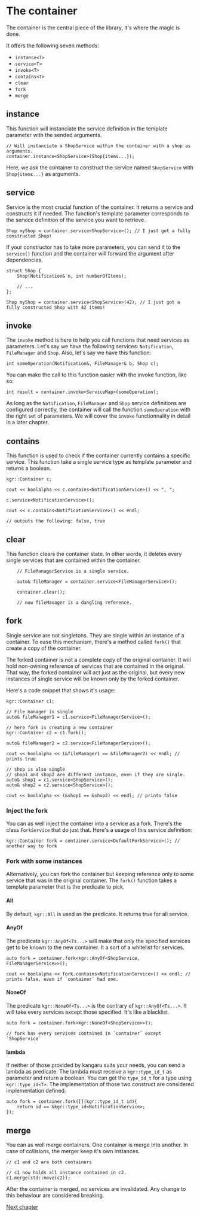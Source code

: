 The container
=============

The container is the central piece of the library, it's where the magic is done.

It offers the following seven methods:

 * `instance<T>`
 * `service<T>`
 * `invoke<T>`
 * `contains<T>`
 * `clear`
 * `fork`
 * `merge`

## instance
This function will instanciate the service definition in the template parameter with the sended arguments.

    // Will instanciate a ShopService within the container with a shop as arguments.
    container.instance<ShopService>(Shop{items...});

Here, we ask the container to construct the service named `ShopService` with `Shop{items...}` as arguments.

## service
Service is the most crucial function of the container. It returns a service and constructs it if needed.
The function's template parameter corresponds to the service definition of the service you want to retrieve.

    Shop myShop = container.service<ShopService>(); // I just got a fully constructed Shop!
        
If your constructor has to take more parameters, you can send it to the `service()` function and the container will forward the argument after dependencies.

    struct Shop {
        Shop(Notification& n, int numberOfItems);
        
        // ...
    };
    
    Shop myShop = container.service<ShopService>(42); // I just got a fully constructed Shop with 42 items!

## invoke
The `invoke` method is here to help you call functions that need services as parameters.
Let's say we have the following services: `Notification`, `FileManager` and `Shop`.
Also, let's say we have this function:

    int someOperation(Notification&, FileManager& b, Shop c);

You can make the call to this function easier with the invoke function, like so:

    int result = container.invoke<ServiceMap>(someOperation);

As long as the `Notification`, `FileManager` and `Shop` service definitions are configured correctly, the container will call the function `someOperation` with the right set of parameters.
We will cover the `invoke` functionnality in detail in a later chapter.

## contains

This function is used to check if the container currently contains a specific service.
This function take a single service type as template parameter and returns a boolean.

    kgr::Container c;

    cout << boolalpha << c.contains<NotificationService>() << ", ";

    c.service<NotificationService>();

    cout << c.contains<NotificationService>() << endl;

    // outputs the following: false, true

## clear
This function clears the container state. In other words, it deletes every single services that are contained within the container.

        // FileManagerService is a single service.
        
        auto& fileManager = container.service<FileManagerService>();
        
        container.clear();
        
        // now fileManager is a dangling reference.
        
## fork
Single service are not singletons. They are single within an instance of a container.
To ease this mechanism, there's a method called `fork()` that create a copy of the container.

The forked container is not a complete copy of the original container. It will hold non-owning reference of services that are contained in the original.
That way, the forked container will act just as the original, but every new instances of single service will be known only by the forked container.

Here's a code snippet that shows it's usage:

    kgr::Container c1;
    
    // File manager is single
    auto& fileManager1 = c1.service<FileManagerService>();
    
    // here fork is creating a new container
    kgr::Container c2 = c1.fork();
    
    auto& fileManager2 = c2.service<FileManagerService>();
    
    cout << boolalpha << (&fileManager1 == &fileManager2) << endl; // prints true
    
    // shop is also single
    // shop1 and shop2 are different instance, even if they are single.
    auto& shop1 = c1.service<ShopService>();
    auto& shop2 = c2.service<ShopService>();
    
    cout << boolalpha << (&shop1 == &shop2) << endl; // prints false
    
### Inject the fork
You can as well inject the container into a service as a fork. There's the class `ForkService` that do just that.
Here's a usage of this service definition:

    kgr::Container fork = container.service<DefaultForkService>(); // another way to fork

### Fork with some instances

Alternatively, you can fork the container but keeping reference only to some service that was in the original container.
The `fork()` function takes a template parameter that is the predicate to pick.

#### All

By default, `kgr::All` is used as the predicate. It returns true for all service.

#### AnyOf

The predicate `kgr::AnyOf<Ts...>` will make that only the specified services get to be known to the new container. It a sort of a whitelist for services.

    auto fork = container.fork<kgr::AnyOf<ShopService, FileManagerService>>();

    cout << boolalpha << fork.contains<NotificationService>() << endl; // prints false, even if `container` had one.

#### NoneOf

The predicate `kgr::NoneOf<Ts...>` is the contrary of `kgr::AnyOf<Ts...>`. It will take every services except those specified. It's like a blacklist.

    auto fork = container.fork<kgr::NoneOf<ShopService>>();

    // fork has every services contained in `container` except `ShopService`

#### lambda

If neither of those provided by kangaru suits your needs, you can send a lambda as predicate.
The lambda must receive a `kgr::type_id_t` as parameter and return a boolean. You can get the `type_id_t` for a type using `kgr::type_id<T>`.
The implementation of those two construct are considered implementation defined.

    auto fork = container.fork([](kgr::type_id_t id){
        return id == &kgr::type_id<NotificationService>;
    });

## merge
You can as well merge containers. One container is merge into another. In case of collisions, the merger keep it's own instances.

    // c1 and c2 are both containers
    
    // c1 now holds all instance contained in c2.
    c1.merge(std::move(c2));
    
After the container is merged, no services are invalidated. Any change to this behaviour are considered breaking.
 
[Next chapter](section3_override.md)
